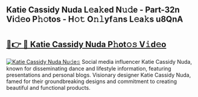 ## Katie Cassidy Nuda L𝚎a𝚔ed N𝚞𝚍e - Part-32n Vi𝚍𝚎o P𝚑𝚘tos - H𝚘𝚝 O𝚗𝚕yf𝚊ns L𝚎a𝚔s u8QnA

# <h2><a href="http://kf75rn.oniu.top/?m=Katie+Cassidy+Nuda">🔗👉 🔴 Katie Cassidy Nuda P𝚑ot𝚘𝚜 V𝚒d𝚎o</a></h2>

[![Katie Cassidy Nuda Nu𝚍e𝚜](https://i.imgur.com/0qMVB7G.gif)](http://kf75rn.oniu.top/?m=Katie+Cassidy+Nuda)
Social media influencer Katie Cassidy Nuda, known for disseminating dance and lifestyle information, featuring presentations and personal blogs. Visionary designer Katie Cassidy Nuda, famed for their groundbreaking designs and commitment to creating beautiful and functional products.  

